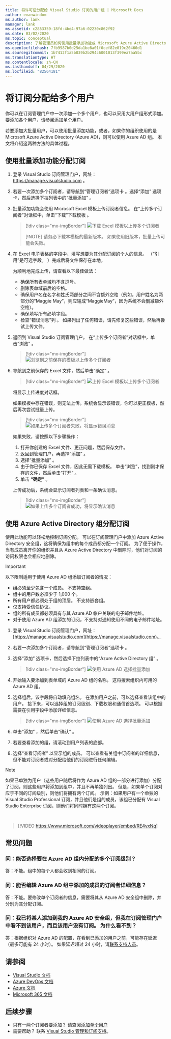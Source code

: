 ```yaml
---
title: 将许可证分配给 Visual Studio 订阅的用户组 | Microsoft Docs
author: evanwindom
ms.author: lank
manager: lank
ms.assetid: c2853359-18fd-4be4-97a6-02230c862f92
ms.date: 03/02/2020
ms.topic: conceptual
description: 了解管理员如何使用批量添加功能或 Microsoft Azure Active Directory 组将许可证分配给多个订阅者
ms.openlocfilehash: 7fb9987b0d25da1be8a01f0cef82e019c20460d1
ms.sourcegitcommit: 1b7412f1a5b039b2b294c6001013f399ea7aa5bc
ms.translationtype: HT
ms.contentlocale: zh-CN
ms.lasthandoff: 04/29/2020
ms.locfileid: "82564181"
---
```

# <a name="assign-subscriptions-to-multiple-users"></a>将订阅分配给多个用户
你可以在订阅管理门户中一次添加一个多个用户，也可以采用大用户组形式添加。  要添加各个用户，请参阅[添加单个用户](assign-license.md)。

若要添加大批量用户，可以使用批量添加功能，或者，如果你的组织使用的是 Microsoft Azure Active Directory (Azure AD)，则可以使用 Azure AD 组。 本文将介绍这两种方法的具体过程。 

## <a name="use-bulk-add-to-assign-subscriptions"></a>使用批量添加功能分配订阅
1. 登录 Visual Studio 订阅管理门户，网址： https://manage.visualstudio.com 。

2. 若要一次添加多个订阅者，请导航到“管理订阅者”选项卡  。选择“添加”  选项卡，然后选择下拉列表中的“批量添加”  。  

2. 批量添加功能会使用 Microsoft Excel 模板上传订阅者信息。 在“上传多个订阅者”对话框中，单击“下载”下载模板  。
   > [!div class="mx-imgBorder"]
   > ![下载 Excel 模板以上传多个订阅者](media/download-template-upload-subscribers.png)
   >
   > [!NOTE]
   > 请务必下载本模板的最新版本。 如果使用旧版本，批量上传可能会失败。

3. 在 Excel 电子表格的字段中，填写想要为其分配订阅的个人的信息。 （“引用”是可选字段。  ）完成后将文件保存在本地。

   为顺利地完成上传，请查看以下最佳做法：

    - 确保所有表单域均不含逗号。
    - 删除表单域前后的空格。
    - 确保用户名在名字和姓氏两部分之间不含额外空格（例如，用户姓名为两部分的“Maggie May”，则应输成“MaggieMay”，因为系统不会删减额外空格）。
    - 确保填写所有必填字段。 
    - 检查“错误消息”列  。  如果列出了任何错误，请先修复这些错误，然后再尝试上传文件。 

4. 返回到 Visual Studio 订阅管理门户。 在“上传多个订阅者”对话框中，单击“浏览”   。
   > [!div class="mx-imgBorder"]
   > ![浏览到之前保存的模板以上传多个订阅者](media/bulk-add-browse-saved-template.png)

5. 导航到之前保存的 Excel 文件，然后单击“确定”  。
   > [!div class="mx-imgBorder"]
   > ![上传 Excel 模板以上传多个订阅者](media/bulk-upload-subscribers.png)

    将显示上传进度对话框。

    如果模板中存在错误，则无法上传。系统会显示该错误，你可以更正模板，然后再次尝试批量上传。
   > [!div class="mx-imgBorder"]
   > ![如果上传多个订阅者失败，将显示错误消息](_img/assign-license-bulk/bulk-add-upload-failure.png)

   如果失败，请按照以下步骤操作：
   1. 打开你创建的 Excel 文件、更正问题，然后保存文件。
   0. 返回到管理门户，再选择“添加”  。
   0. 选择“批量添加”  。
   0. 由于你已保存 Excel 文件，因此无需下载模板。  单击“浏览”，找到刚才保存的文件，然后单击“打开”   。
   0. 单击 **“确定”** 。


    上传成功后，系统会显示订阅者列表和一条确认消息。
   > [!div class="mx-imgBorder"]
   > ![如果上传多个订阅者成功，将显示确认消息](_img/assign-license-bulk/bulk-add-upload-success.png)

## <a name="use-azure-active-directory-groups-to-assign-subscriptions"></a>使用 Azure Active Directory 组分配订阅 
使用此功能可以轻松地控制订阅分配。 可以在订阅管理门户中添加 Azure Active Directory 安全组，这将确保为组中的每个成员都分配一个订阅。 为了便于操作，当有成员离开你的组织并且从 Azure Active Directory 中删除时，他们对订阅的访问权限也会相应地删除。 


> [!IMPORTANT]
>
> 以下限制适用于使用 Azure AD 组添加订阅者的情况：
> - 组必须至少包含一个成员。  不支持空组。
> - 组中的用户数必须少于 1,000 个。 
> - 所有用户都必须处于组的顶层。  不支持嵌套组。
> - 仅支持受信任协议。
> - 组的所有成员都必须具有与其 Azure AD 帐户关联的电子邮件地址。
> - 对于使用 Azure AD 组添加的订阅，不支持对通知使用不同的电子邮件地址。  

1. 登录 Visual Studio 订阅管理门户，网址：[https://manage.visualstudio.com](https://manage.visualstudio.com)。

2. 若要一次添加多个订阅者，请导航到“管理订阅者”选项卡  。

3. 选择“添加”  选项卡，然后选择下拉列表中的“Azure Active Directory 组”  。  

   > [!div class="mx-imgBorder"]
   > ![使用 Azure AD 选择批量添加](_img/assign-license-bulk/bulk-add-aad.png)

4. 开始输入要添加到表单域的 Azure AD 组的名称。 这将搜索组织内可用的 Azure AD 组。 

5. 选择组后，该字段将自动填充组名。 在添加用户之前，可以选择查看该组中的用户。 接下来，可以选择组的订阅级别、下载权限和通信首选项。 可以根据需要在引用字段中添加详细信息。 

   > [!div class="mx-imgBorder"]
   > ![使用 Azure AD 选择批量添加](_img/assign-license-bulk/bulk-add-aad-details.png)

6. 单击“添加”  ，然后单击“确认”  。 

7. 若要查看添加的组，请滚动到用户列表的底部。  

8. 选择“查看订阅者”  以显示组的成员。 可以查看有关组中订阅者的详细信息，但不能对订阅者或对分配给他们的订阅进行任何编辑。    

> [!NOTE]
> 如果已单独为用户（这些用户随后将作为 Azure AD 组的一部分进行添加）分配了订阅，则这些用户将添加到组中，并且不再单独列出。 但是，如果单个订阅对应于不同的订阅级别，则他们将拥有两个订阅。  示例：如果用户有一个单独的 Visual Studio Professional 订阅，并且他们是组的成员，该组已分配有 Visual Studio Enterprise 订阅，则他们将同时拥有这两个订阅。  

<br>

> [!VIDEO https://www.microsoft.com/videoplayer/embed/RE4vxNq]

## <a name="frequently-asked-questions"></a>常见问题
### <a name="q-can-i-choose-multiple-subscription-levels-to-be-assigned-within-an-azure-ad-group"></a>问：能否选择要在 Azure AD 组内分配的多个订阅级别？ 
答：不能。组中的每个人都会收到相同的订阅。 

### <a name="q-can-i-edit-subscriber-details-of-individuals-added-in-an-azure-ad-group"></a>问：能否编辑 Azure AD 组中添加的成员的订阅者详细信息？  
答：不能。要修改单个订阅者的信息，需要将其从 Azure AD 安全组中删除，并分别为其分配订阅。  

### <a name="q-i-added-someone-to-my-azure-ad-security-group-but-i-dont-see-them-added-in-the-subscriptions-administration-portal-and-they-dont-have-a-subscription-why-not"></a>问：我已将某人添加到我的 Azure AD 安全组，但我在订阅管理门户中看不到该用户，而且该用户没有订阅。 为什么看不到？  
答：根据组织对 Azure AD 的配置，在看到已添加的用户之前，可能存在延迟（最多可能有 24 小时）。 如果延迟超过 24 小时，请[联系支持人员](https://visualstudio.microsoft.com/support/support-overview-vs)。  

## <a name="see-also"></a>请参阅
- [Visual Studio 文档](https://docs.microsoft.com/visualstudio/)
- [Azure DevOps 文档](https://docs.microsoft.com/azure/devops/)
- [Azure 文档](https://docs.microsoft.com/azure/)
- [Microsoft 365 文档](https://docs.microsoft.com/microsoft-365/)

## <a name="next-steps"></a>后续步骤
- 只有一两个订阅者要添加？  请查阅[添加单个用户](assign-license.md)
- 需要帮助？ 联系 [Visual Studio 管理和订阅支持](https://visualstudio.microsoft.com/support/support-overview-vs)。

